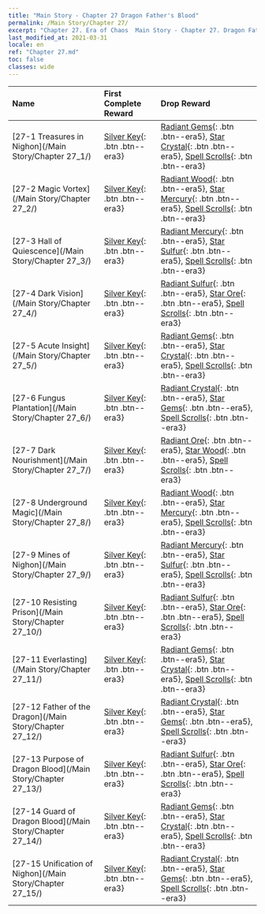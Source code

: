 ```yaml
---
title: "Main Story - Chapter 27 Dragon Father's Blood"
permalink: /Main Story/Chapter 27/
excerpt: "Chapter 27. Era of Chaos  Main Story - Chapter 27. Dragon Father's Blood"
last_modified_at: 2021-03-31
locale: en
ref: "Chapter 27.md"
toc: false
classes: wide
---
```


  | Name |  First Complete Reward | Drop Reward |
  |:------------|:------------|:------------| 
  | [27-1 Treasures in Nighon](/Main Story/Chapter 27_1/) | [Silver Key](/Items/con_693/){: .btn .btn--era3} | [Radiant Gems](/Items/mat_100/){: .btn .btn--era5}, [Star Crystal](/Items/mat_94/){: .btn .btn--era5}, [Spell Scrolls](/Items/con_694/){: .btn .btn--era3} |
  | [27-2 Magic Vortex](/Main Story/Chapter 27_2/) | [Silver Key](/Items/con_693/){: .btn .btn--era3} | [Radiant Wood](/Items/mat_97/){: .btn .btn--era5}, [Star Mercury](/Items/mat_91/){: .btn .btn--era5}, [Spell Scrolls](/Items/con_694/){: .btn .btn--era3} |
  | [27-3 Hall of Quiescence](/Main Story/Chapter 27_3/) | [Silver Key](/Items/con_693/){: .btn .btn--era3} | [Radiant Mercury](/Items/mat_98/){: .btn .btn--era5}, [Star Sulfur](/Items/mat_92/){: .btn .btn--era5}, [Spell Scrolls](/Items/con_694/){: .btn .btn--era3} |
  | [27-4 Dark Vision](/Main Story/Chapter 27_4/) | [Silver Key](/Items/con_693/){: .btn .btn--era3} | [Radiant Sulfur](/Items/mat_99/){: .btn .btn--era5}, [Star Ore](/Items/mat_89/){: .btn .btn--era5}, [Spell Scrolls](/Items/con_694/){: .btn .btn--era3} |
  | [27-5 Acute Insight](/Main Story/Chapter 27_5/) | [Silver Key](/Items/con_693/){: .btn .btn--era3} | [Radiant Gems](/Items/mat_100/){: .btn .btn--era5}, [Star Crystal](/Items/mat_94/){: .btn .btn--era5}, [Spell Scrolls](/Items/con_694/){: .btn .btn--era3} |
  | [27-6 Fungus Plantation](/Main Story/Chapter 27_6/) | [Silver Key](/Items/con_693/){: .btn .btn--era3} | [Radiant Crystal](/Items/mat_101/){: .btn .btn--era5}, [Star Gems](/Items/mat_93/){: .btn .btn--era5}, [Spell Scrolls](/Items/con_694/){: .btn .btn--era3} |
  | [27-7 Dark Nourishment](/Main Story/Chapter 27_7/) | [Silver Key](/Items/con_693/){: .btn .btn--era3} | [Radiant Ore](/Items/mat_96/){: .btn .btn--era5}, [Star Wood](/Items/mat_90/){: .btn .btn--era5}, [Spell Scrolls](/Items/con_694/){: .btn .btn--era3} |
  | [27-8 Underground Magic](/Main Story/Chapter 27_8/) | [Silver Key](/Items/con_693/){: .btn .btn--era3} | [Radiant Wood](/Items/mat_97/){: .btn .btn--era5}, [Star Mercury](/Items/mat_91/){: .btn .btn--era5}, [Spell Scrolls](/Items/con_694/){: .btn .btn--era3} |
  | [27-9 Mines of Nighon](/Main Story/Chapter 27_9/) | [Silver Key](/Items/con_693/){: .btn .btn--era3} | [Radiant Mercury](/Items/mat_98/){: .btn .btn--era5}, [Star Sulfur](/Items/mat_92/){: .btn .btn--era5}, [Spell Scrolls](/Items/con_694/){: .btn .btn--era3} |
  | [27-10 Resisting Prison](/Main Story/Chapter 27_10/) | [Silver Key](/Items/con_693/){: .btn .btn--era3} | [Radiant Sulfur](/Items/mat_99/){: .btn .btn--era5}, [Star Ore](/Items/mat_89/){: .btn .btn--era5}, [Spell Scrolls](/Items/con_694/){: .btn .btn--era3} |
  | [27-11 Everlasting](/Main Story/Chapter 27_11/) | [Silver Key](/Items/con_693/){: .btn .btn--era3} | [Radiant Gems](/Items/mat_100/){: .btn .btn--era5}, [Star Crystal](/Items/mat_94/){: .btn .btn--era5}, [Spell Scrolls](/Items/con_694/){: .btn .btn--era3} |
  | [27-12 Father of the Dragon](/Main Story/Chapter 27_12/) | [Silver Key](/Items/con_693/){: .btn .btn--era3} | [Radiant Crystal](/Items/mat_101/){: .btn .btn--era5}, [Star Gems](/Items/mat_93/){: .btn .btn--era5}, [Spell Scrolls](/Items/con_694/){: .btn .btn--era3} |
  | [27-13 Purpose of Dragon Blood](/Main Story/Chapter 27_13/) | [Silver Key](/Items/con_693/){: .btn .btn--era3} | [Radiant Sulfur](/Items/mat_99/){: .btn .btn--era5}, [Star Ore](/Items/mat_89/){: .btn .btn--era5}, [Spell Scrolls](/Items/con_694/){: .btn .btn--era3} |
  | [27-14 Guard of Dragon Blood](/Main Story/Chapter 27_14/) | [Silver Key](/Items/con_693/){: .btn .btn--era3} | [Radiant Gems](/Items/mat_100/){: .btn .btn--era5}, [Star Crystal](/Items/mat_94/){: .btn .btn--era5}, [Spell Scrolls](/Items/con_694/){: .btn .btn--era3} |
  | [27-15 Unification of Nighon](/Main Story/Chapter 27_15/) | [Silver Key](/Items/con_693/){: .btn .btn--era3} | [Radiant Crystal](/Items/mat_101/){: .btn .btn--era5}, [Star Gems](/Items/mat_93/){: .btn .btn--era5}, [Spell Scrolls](/Items/con_694/){: .btn .btn--era3} |
